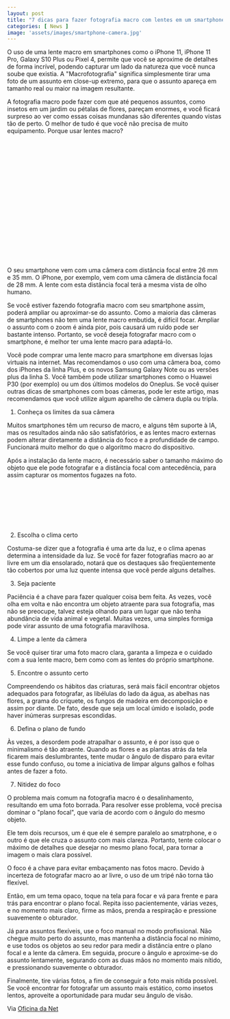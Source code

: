 ```yaml
---
layout: post
title: "7 dicas para fazer fotografia macro com lentes em um smartphone"
categories: [ News ]
image: 'assets/images/smartphone-camera.jpg'
---
```


O uso de uma lente macro em smartphones como o iPhone 11, iPhone 11 Pro, Galaxy S10 Plus ou Pixel 4, permite que você se aproxime de detalhes de forma incrível, podendo capturar um lado da natureza que você nunca soube que existia. A "Macrofotografia" significa simplesmente tirar uma foto de um assunto em close-up extremo, para que o assunto apareça em tamanho real ou maior na imagem resultante.

A fotografia macro pode fazer com que até pequenos assuntos, como insetos em um jardim ou pétalas de flores, pareçam enormes, e você ficará surpreso ao ver como essas coisas mundanas são diferentes quando vistas tão de perto. O melhor de tudo é que você não precisa de muito equipamento.
Porque usar lentes macro?

<!-- QUADRADO -->
<script async src="//pagead2.googlesyndication.com/pagead/js/adsbygoogle.js"></script>
<ins class="adsbygoogle"
style="display:inline-block;width:336px;height:280px"
data-ad-client="ca-pub-2838251107855362"
data-ad-slot="5351066970"></ins>
<script>
(adsbygoogle = window.adsbygoogle || []).push({});
</script>

O seu smartphone vem com uma câmera com distância focal entre 26 mm e 35 mm. O iPhone, por exemplo, vem com uma câmera de distância focal de 28 mm. A lente com esta distância focal terá a mesma vista de olho humano.

Se você estiver fazendo fotografia macro com seu smartphone assim, poderá ampliar ou aproximar-se do assunto. Como a maioria das câmeras de smartphones não tem uma lente macro embutida, é difícil focar. Ampliar o assunto com o zoom é ainda pior, pois causará um ruído pode ser bastante intenso. Portanto, se você deseja fotografar macro com o smartphone, é melhor ter uma lente macro para adaptá-lo.

Você pode comprar uma lente macro para smartphone em diversas lojas virtuais na internet. Mas recomendamos o uso com uma câmera boa, como dos iPhones da linha Plus, e os novos Samsung Galaxy Note ou as versões plus da linha S. Você também pode utilizar smartphones como o Huawei P30 (por exemplo) ou um dos últimos modelos do Oneplus. Se você quiser outras dicas de smartphones com boas câmeras, pode ler este artigo, mas recomendamos que você utilize algum aparelho de câmera dupla ou tripla.

1. Conheça os limites da sua câmera

Muitos smartphones têm um recurso de macro, e alguns têm suporte à IA, mas os resultados ainda não são satisfatórios, e as lentes macro externas podem alterar diretamente a distância do foco e a profundidade de campo. Funcionará muito melhor do que o algoritmo macro do dispositivo.

Após a instalação da lente macro, é necessário saber o tamanho máximo do objeto que ele pode fotografar e a distância focal com antecedência, para assim capturar os momentos fugazes na foto.

<!-- MINI ANÚNCIO -->
<script async src="//pagead2.googlesyndication.com/pagead/js/adsbygoogle.js"></script>
<!-- Games Root -->
<ins class="adsbygoogle"
style="display:inline-block;width:730px;height:95px"
data-ad-client="ca-pub-2838251107855362"
data-ad-slot="5351066970"></ins>
<script>
(adsbygoogle = window.adsbygoogle || []).push({});
</script>

2. Escolha o clima certo

Costuma-se dizer que a fotografia é uma arte da luz, e o clima apenas determina a intensidade da luz. Se você for fazer fotografias macro ao ar livre em um dia ensolarado, notará que os destaques são freqüentemente tão cobertos por uma luz quente intensa que você perde alguns detalhes.

3. Seja paciente

Paciência é a chave para fazer qualquer coisa bem feita. As vezes, você olha em volta e não encontra um objeto atraente para sua fotografia, mas não se preocupe, talvez esteja olhando para um lugar que não tenha abundância de vida animal e vegetal. Muitas vezes, uma simples formiga pode virar assunto de uma fotografia maravilhosa.

4. Limpe a lente da câmera

Se você quiser tirar uma foto macro clara, garanta a limpeza e o cuidado com a sua lente macro, bem como com as lentes do próprio smartphone.

5. Encontre o assunto certo

Compreendendo os hábitos das criaturas, será mais fácil encontrar objetos adequados para fotografar, as libélulas do lado da água, as abelhas nas flores, a grama do críquete, os fungos de madeira em decomposição e assim por diante. De fato, desde que seja um local úmido e isolado, pode haver inúmeras surpresas escondidas.

<!-- RETANGULO LARGO 2 -->
<script async src="//pagead2.googlesyndication.com/pagead/js/adsbygoogle.js"></script>
<ins class="adsbygoogle"
style="display:block; text-align:center;"
data-ad-layout="in-article"
data-ad-format="fluid"
data-ad-client="ca-pub-2838251107855362"
data-ad-slot="8549252987"></ins>
<script>
(adsbygoogle = window.adsbygoogle || []).push({});
</script>

6. Defina o plano de fundo

Às vezes, a desordem pode atrapalhar o assunto, e é por isso que o minimalismo é tão atraente. Quando as flores e as plantas atrás da tela ficarem mais deslumbrantes, tente mudar o ângulo de disparo para evitar esse fundo confuso, ou tome a iniciativa de limpar alguns galhos e folhas antes de fazer a foto.

7. Nitidez do foco

O problema mais comum na fotografia macro é o desalinhamento, resultando em uma foto borrada. Para resolver esse problema, você precisa dominar o "plano focal", que varia de acordo com o ângulo do mesmo objeto.

Ele tem dois recursos, um é que ele é sempre paralelo ao smatrphone, e o outro é que ele cruza o assunto com mais clareza. Portanto, tente colocar o máximo de detalhes que desejar no mesmo plano focal, para tornar a imagem o mais clara possível.

O foco é a chave para evitar embaçamento nas fotos macro. Devido à incerteza de fotografar macro ao ar livre, o uso de um tripé não torna tão flexível.

Então, em um tema opaco, toque na tela para focar e vá para frente e para trás para encontrar o plano focal. Repita isso pacientemente, várias vezes, e no momento mais claro, firme as mãos, prenda a respiração e pressione suavemente o obturador.

Já para assuntos flexíveis, use o foco manual no modo profissional. Não chegue muito perto do assunto, mas mantenha a distância focal no mínimo, e use todos os objetos ao seu redor para medir a distância entre o plano focal e a lente da câmera. Em seguida, procure o ângulo e aproxime-se do assunto lentamente, segurando com as duas mãos no momento mais nítido, e pressionando suavemente o obturador.

Finalmente, tire várias fotos, a fim de conseguir a foto mais nítida possível. Se você encontrar for fotografar um assunto mais estático, como insetos lentos, aproveite a oportunidade para mudar seu ângulo de visão.


<!-- RETANGULO LARGO -->
<script async src="https://pagead2.googlesyndication.com/pagead/js/adsbygoogle.js"></script>
<!-- Informat -->
<ins class="adsbygoogle"
style="display:block"
data-ad-client="ca-pub-2838251107855362"
data-ad-slot="2327980059"
data-ad-format="auto"
data-full-width-responsive="true"></ins>
<script>
(adsbygoogle = window.adsbygoogle || []).push({});
</script>


Via [Oficina da Net](https://www.oficinadanet.com.br/fotografia/28582-7-dicas-para-fazer-fotografia-macro-com-lentes-em-um-smartphone)
